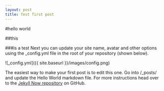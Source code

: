 ```yaml
---
layout: post
title: Test first post
---
```


#hello world

##this

###is a test
Next you can update your site name, avatar and other options using the _config.yml file in the root 
of your repository (shown below).

![_config.yml]({{ site.baseurl }}/images/config.png)

The easiest way to make your first post is to edit this one. Go into /_posts/ and update the Hello World markdown file. 
For more instructions head over to the [Jekyll Now repository](https://github.com/barryclark/jekyll-now) on GitHub.
